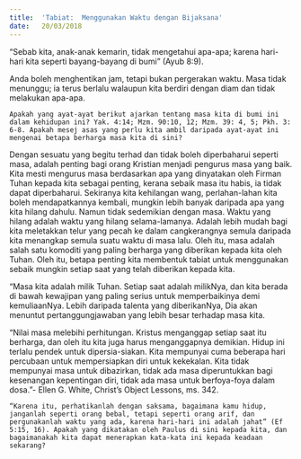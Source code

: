 ```yaml
---
title:  'Tabiat:  Menggunakan Waktu dengan Bijaksana'
date:   20/03/2018
---
```


“Sebab kita, anak-anak kemarin, tidak mengetahui apa-apa; karena hari-hari kita seperti bayang-bayang di bumi” (Ayub 8:9).

Anda boleh menghentikan jam, tetapi bukan pergerakan waktu.  Masa tidak menunggu; ia terus berlalu walaupun kita berdiri dengan diam dan tidak melakukan apa-apa.

`Apakah yang ayat-ayat berikut ajarkan tentang masa kita di bumi ini dalam kehidupan ini? Yak. 4:14; Mzm. 90:10, 12; Mzm. 39: 4, 5; Pkh. 3: 6-8. Apakah mesej asas yang perlu kita ambil daripada ayat-ayat ini mengenai betapa berharga masa kita di sini?`

Dengan sesuatu yang begitu terhad dan tidak boleh diperbaharui seperti masa, adalah penting bagi orang Kristian menjadi pengurus masa yang baik.  Kita mesti mengurus masa berdasarkan apa yang dinyatakan oleh Firman Tuhan kepada kita sebagai penting, kerana sebaik masa itu habis, ia tidak dapat diperbaharui. Sekiranya kita kehilangan wang, perlahan-lahan kita boleh mendapatkannya kembali, mungkin lebih banyak daripada apa yang kita hilang dahulu. Namun tidak sedemikian dengan masa. Waktu yang hilang adalah waktu yang hilang selama-lamanya. Adalah lebih mudah bagi kita meletakkan telur yang pecah ke dalam cangkerangnya semula daripada kita menangkap semula suatu waktu di masa lalu. Oleh itu, masa adalah salah satu komoditi yang paling berharga yang diberikan kepada kita oleh Tuhan. Oleh itu, betapa penting  kita membentuk tabiat untuk menggunakan sebaik mungkin setiap saat yang telah diberikan kepada kita.

“Masa kita adalah milik Tuhan. Setiap saat adalah milikNya, dan kita berada di bawah kewajipan yang paling serius untuk memperbaikinya demi kemuliaanNya. Lebih daripada talenta yang diberikanNya, Dia akan menuntut pertanggungjawaban yang lebih besar terhadap masa kita.

“Nilai masa melebihi perhitungan. Kristus menganggap setiap saat itu berharga, dan oleh itu kita juga harus menganggapnya demikian. Hidup ini terlalu pendek untuk dipersia-siakan. Kita mempunyai cuma beberapa hari percubaan untuk mempersiapkan diri untuk kekekalan. Kita tidak mempunyai masa untuk dibazirkan, tidak ada masa diperuntukkan bagi kesenangan kepentingan diri, tidak ada masa untuk berfoya-foya dalam dosa.”- Ellen G. White, Christ’s Object Lessons, ms. 342.

`“Karena itu, perhatikanlah dengan saksama, bagaimana kamu hidup, janganlah seperti orang bebal, tetapi seperti orang arif, dan pergunakanlah waktu yang ada, karena hari-hari ini adalah jahat” (Ef 5:15, 16). Apakah yang dikatakan oleh Paulus di sini kepada kita, dan bagaimanakah kita dapat menerapkan kata-kata ini kepada keadaan sekarang?`